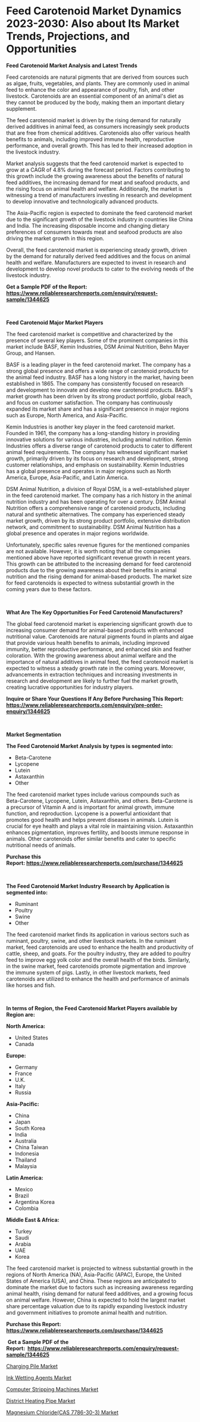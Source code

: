 <p><h1>Feed Carotenoid Market Dynamics 2023-2030: Also about Its Market Trends, Projections, and Opportunities</h1></p><p><strong>Feed Carotenoid Market Analysis and Latest Trends</strong></p>
<p><p>Feed carotenoids are natural pigments that are derived from sources such as algae, fruits, vegetables, and plants. They are commonly used in animal feed to enhance the color and appearance of poultry, fish, and other livestock. Carotenoids are an essential component of an animal's diet as they cannot be produced by the body, making them an important dietary supplement.</p><p>The feed carotenoid market is driven by the rising demand for naturally derived additives in animal feed, as consumers increasingly seek products that are free from chemical additives. Carotenoids also offer various health benefits to animals, including improved immune health, reproductive performance, and overall growth. This has led to their increased adoption in the livestock industry.</p><p>Market analysis suggests that the feed carotenoid market is expected to grow at a CAGR of 4.8% during the forecast period. Factors contributing to this growth include the growing awareness about the benefits of natural feed additives, the increasing demand for meat and seafood products, and the rising focus on animal health and welfare. Additionally, the market is witnessing a trend of manufacturers investing in research and development to develop innovative and technologically advanced products.</p><p>The Asia-Pacific region is expected to dominate the feed carotenoid market due to the significant growth of the livestock industry in countries like China and India. The increasing disposable income and changing dietary preferences of consumers towards meat and seafood products are also driving the market growth in this region.</p><p>Overall, the feed carotenoid market is experiencing steady growth, driven by the demand for naturally derived feed additives and the focus on animal health and welfare. Manufacturers are expected to invest in research and development to develop novel products to cater to the evolving needs of the livestock industry.</p></p>
<p><strong>Get a Sample PDF of the Report:&nbsp; <a href="https://www.reliableresearchreports.com/enquiry/request-sample/1344625">https://www.reliableresearchreports.com/enquiry/request-sample/1344625</a></strong></p>
<p>&nbsp;</p>
<p><strong>Feed Carotenoid Major Market Players</strong></p>
<p><p>The feed carotenoid market is competitive and characterized by the presence of several key players. Some of the prominent companies in this market include BASF, Kemin Industries, DSM Animal Nutrition, Behn Mayer Group, and Hansen.</p><p>BASF is a leading player in the feed carotenoid market. The company has a strong global presence and offers a wide range of carotenoid products for the animal feed industry. BASF has a long history in the market, having been established in 1865. The company has consistently focused on research and development to innovate and develop new carotenoid products. BASF's market growth has been driven by its strong product portfolio, global reach, and focus on customer satisfaction. The company has continuously expanded its market share and has a significant presence in major regions such as Europe, North America, and Asia-Pacific.</p><p>Kemin Industries is another key player in the feed carotenoid market. Founded in 1961, the company has a long-standing history in providing innovative solutions for various industries, including animal nutrition. Kemin Industries offers a diverse range of carotenoid products to cater to different animal feed requirements. The company has witnessed significant market growth, primarily driven by its focus on research and development, strong customer relationships, and emphasis on sustainability. Kemin Industries has a global presence and operates in major regions such as North America, Europe, Asia-Pacific, and Latin America.</p><p>DSM Animal Nutrition, a division of Royal DSM, is a well-established player in the feed carotenoid market. The company has a rich history in the animal nutrition industry and has been operating for over a century. DSM Animal Nutrition offers a comprehensive range of carotenoid products, including natural and synthetic alternatives. The company has experienced steady market growth, driven by its strong product portfolio, extensive distribution network, and commitment to sustainability. DSM Animal Nutrition has a global presence and operates in major regions worldwide.</p><p>Unfortunately, specific sales revenue figures for the mentioned companies are not available. However, it is worth noting that all the companies mentioned above have reported significant revenue growth in recent years. This growth can be attributed to the increasing demand for feed carotenoid products due to the growing awareness about their benefits in animal nutrition and the rising demand for animal-based products. The market size for feed carotenoids is expected to witness substantial growth in the coming years due to these factors.</p></p>
<p>&nbsp;</p>
<p><strong>What Are The Key Opportunities For Feed Carotenoid Manufacturers?</strong></p>
<p><p>The global feed carotenoid market is experiencing significant growth due to increasing consumer demand for animal-based products with enhanced nutritional value. Carotenoids are natural pigments found in plants and algae that provide various health benefits to animals, including improved immunity, better reproductive performance, and enhanced skin and feather coloration. With the growing awareness about animal welfare and the importance of natural additives in animal feed, the feed carotenoid market is expected to witness a steady growth rate in the coming years. Moreover, advancements in extraction techniques and increasing investments in research and development are likely to further fuel the market growth, creating lucrative opportunities for industry players.</p></p>
<p><strong>Inquire or Share Your Questions If Any Before Purchasing This Report: <a href="https://www.reliableresearchreports.com/enquiry/pre-order-enquiry/1344625">https://www.reliableresearchreports.com/enquiry/pre-order-enquiry/1344625</a></strong></p>
<p>&nbsp;</p>
<p><strong>Market Segmentation</strong></p>
<p><strong>The Feed Carotenoid Market Analysis by types is segmented into:</strong></p>
<p><ul><li>Beta-Carotene</li><li>Lycopene</li><li>Lutein</li><li>Astaxanthin</li><li>Other</li></ul></p>
<p><p>The feed carotenoid market types include various compounds such as Beta-Carotene, Lycopene, Lutein, Astaxanthin, and others. Beta-Carotene is a precursor of Vitamin A and is important for animal growth, immune function, and reproduction. Lycopene is a powerful antioxidant that promotes good health and helps prevent diseases in animals. Lutein is crucial for eye health and plays a vital role in maintaining vision. Astaxanthin enhances pigmentation, improves fertility, and boosts immune response in animals. Other carotenoids offer similar benefits and cater to specific nutritional needs of animals.</p></p>
<p><strong>Purchase this Report:&nbsp;<a href="https://www.reliableresearchreports.com/purchase/1344625">https://www.reliableresearchreports.com/purchase/1344625</a></strong></p>
<p>&nbsp;</p>
<p><strong>The Feed Carotenoid Market Industry Research by Application is segmented into:</strong></p>
<p><ul><li>Ruminant</li><li>Poultry</li><li>Swine</li><li>Other</li></ul></p>
<p><p>The feed carotenoid market finds its application in various sectors such as ruminant, poultry, swine, and other livestock markets. In the ruminant market, feed carotenoids are used to enhance the health and productivity of cattle, sheep, and goats. For the poultry industry, they are added to poultry feed to improve egg yolk color and the overall health of the birds. Similarly, in the swine market, feed carotenoids promote pigmentation and improve the immune system of pigs. Lastly, in other livestock markets, feed carotenoids are utilized to enhance the health and performance of animals like horses and fish.</p></p>
<p>&nbsp;</p>
<p><strong>In terms of Region, the Feed Carotenoid Market Players available by Region are:</strong></p>
<p>
    <p> <strong> North America: </strong>
        <ul>
            <li>United States</li>
            <li>Canada</li>
        </ul>
        </p> 
    <p> <strong> Europe: </strong>
        <ul>
            <li>Germany</li>
            <li>France</li>
            <li>U.K.</li>
            <li>Italy</li>
            <li>Russia</li>
        </ul>
        </p> 
    <p> <strong> Asia-Pacific: </strong>
        <ul>
            <li>China</li>
            <li>Japan</li>
            <li>South Korea</li>
            <li>India</li>
            <li>Australia</li>
            <li>China Taiwan</li>
            <li>Indonesia</li>
            <li>Thailand</li>
            <li>Malaysia</li>
        </ul>
        </p> 
    <p> <strong> Latin America: </strong>
        <ul>
            <li>Mexico</li>
            <li>Brazil</li>
            <li>Argentina Korea</li>
            <li>Colombia</li>
        </ul>
        </p> 
    <p> <strong> Middle East & Africa: </strong>
        <ul>
            <li>Turkey</li>
            <li>Saudi</li>
            <li>Arabia</li>
            <li>UAE</li>
            <li>Korea</li>
        </ul>
    </p>
    </p>
<p><p>The feed carotenoid market is projected to witness substantial growth in the regions of North America (NA), Asia-Pacific (APAC), Europe, the United States of America (USA), and China. These regions are anticipated to dominate the market due to factors such as increasing awareness regarding animal health, rising demand for natural feed additives, and a growing focus on animal welfare. However, China is expected to hold the largest market share percentage valuation due to its rapidly expanding livestock industry and government initiatives to promote animal health and nutrition.</p></p>
<p><strong>Purchase this Report: <a href="https://www.reliableresearchreports.com/purchase/1344625">https://www.reliableresearchreports.com/purchase/1344625</a></strong></p>
<p>&nbsp;<strong>Get a Sample PDF of the Report:&nbsp;&nbsp;<a href="https://www.reliableresearchreports.com/enquiry/request-sample/1344625">https://www.reliableresearchreports.com/enquiry/request-sample/1344625</a></strong></p>
<p><strong></strong></p>
<p><p><a href="https://medium.com/@flavietowne/charging-pile-market-size-growth-forecast-2023-2030-fcad4b3ab0bb">Charging Pile Market</a></p><p><a href="https://github.com/provorikovar/Market-Research-Report-List-1/blob/main/ink-wetting-agents-market.md">Ink Wetting Agents Market</a></p><p><a href="https://www.linkedin.com/pulse/computer-stripping-machines-market-size-growth-forecast-m21je/">Computer Stripping Machines Market</a></p><p><a href="https://medium.com/@klebogdani/district-heating-pipe-market-size-growth-forecast-2023-2030-315b62d3876b">District Heating Pipe Market</a></p><p><a href="https://www.linkedin.com/pulse/magnesium-chloridecas-7786-30-3-market-insights-players-forecast-blgve/">Magnesium Chloride(CAS 7786-30-3) Market</a></p></p>